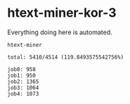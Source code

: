# htext-miner-kor-3

Everything doing here is automated.

```
htext-miner

total: 5410/4514 (119.8493575542756%)

job0: 958
job1: 950
job2: 1365
job3: 1064
job4: 1073
```